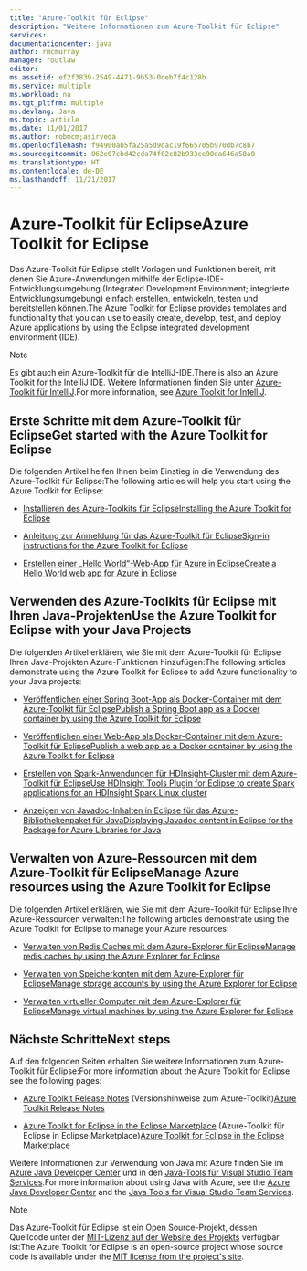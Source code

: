 ```yaml
---
title: "Azure-Toolkit für Eclipse"
description: "Weitere Informationen zum Azure-Toolkit für Eclipse"
services: 
documentationcenter: java
author: rmcmurray
manager: routlaw
editor: 
ms.assetid: ef2f3839-2549-4471-9b53-0deb7f4c128b
ms.service: multiple
ms.workload: na
ms.tgt_pltfrm: multiple
ms.devlang: Java
ms.topic: article
ms.date: 11/01/2017
ms.author: robmcm;asirveda
ms.openlocfilehash: f94900ab5fa25a5d9dac19f665705b970db7c8b7
ms.sourcegitcommit: 062e07cbd42cda74f02c82b933ce90da646a50a0
ms.translationtype: HT
ms.contentlocale: de-DE
ms.lasthandoff: 11/21/2017
---
```

# <a name="azure-toolkit-for-eclipse"></a><span data-ttu-id="5aa05-103">Azure-Toolkit für Eclipse</span><span class="sxs-lookup"><span data-stu-id="5aa05-103">Azure Toolkit for Eclipse</span></span>
<span data-ttu-id="5aa05-104">Das Azure-Toolkit für Eclipse stellt Vorlagen und Funktionen bereit, mit denen Sie Azure-Anwendungen mithilfe der Eclipse-IDE-Entwicklungsumgebung (Integrated Development Environment; integrierte Entwicklungsumgebung) einfach erstellen, entwickeln, testen und bereitstellen können.</span><span class="sxs-lookup"><span data-stu-id="5aa05-104">The Azure Toolkit for Eclipse provides templates and functionality that you can use to easily create, develop, test, and deploy Azure applications by using the Eclipse integrated development environment (IDE).</span></span>

> [!NOTE]
> 
> <span data-ttu-id="5aa05-105">Es gibt auch ein Azure-Toolkit für die IntelliJ-IDE.</span><span class="sxs-lookup"><span data-stu-id="5aa05-105">There is also an Azure Toolkit for the IntelliJ IDE.</span></span> <span data-ttu-id="5aa05-106">Weitere Informationen finden Sie unter [Azure-Toolkit für IntelliJ](../intellij/azure-toolkit-for-intellij.md).</span><span class="sxs-lookup"><span data-stu-id="5aa05-106">For more information, see [Azure Toolkit for IntelliJ](../intellij/azure-toolkit-for-intellij.md).</span></span>
> 

## <a name="get-started-with-the-azure-toolkit-for-eclipse"></a><span data-ttu-id="5aa05-107">Erste Schritte mit dem Azure-Toolkit für Eclipse</span><span class="sxs-lookup"><span data-stu-id="5aa05-107">Get started with the Azure Toolkit for Eclipse</span></span>
<span data-ttu-id="5aa05-108">Die folgenden Artikel helfen Ihnen beim Einstieg in die Verwendung des Azure-Toolkit für Eclipse:</span><span class="sxs-lookup"><span data-stu-id="5aa05-108">The following articles will help you start using the Azure Toolkit for Eclipse:</span></span>

* [<span data-ttu-id="5aa05-109">Installieren des Azure-Toolkits für Eclipse</span><span class="sxs-lookup"><span data-stu-id="5aa05-109">Installing the Azure Toolkit for Eclipse</span></span>](azure-toolkit-for-eclipse-installation.md)

* [<span data-ttu-id="5aa05-110">Anleitung zur Anmeldung für das Azure-Toolkit für Eclipse</span><span class="sxs-lookup"><span data-stu-id="5aa05-110">Sign-in instructions for the Azure Toolkit for Eclipse</span></span>](azure-toolkit-for-eclipse-sign-in-instructions.md)

* [<span data-ttu-id="5aa05-111">Erstellen einer „Hello World“-Web-App für Azure in Eclipse</span><span class="sxs-lookup"><span data-stu-id="5aa05-111">Create a Hello World web app for Azure in Eclipse</span></span>](/azure/app-service-web/app-service-web-eclipse-create-hello-world-web-app)

## <a name="use-the-azure-toolkit-for-eclipse-with-your-java-projects"></a><span data-ttu-id="5aa05-112">Verwenden des Azure-Toolkits für Eclipse mit Ihren Java-Projekten</span><span class="sxs-lookup"><span data-stu-id="5aa05-112">Use the Azure Toolkit for Eclipse with your Java Projects</span></span>
<span data-ttu-id="5aa05-113">Die folgenden Artikel erklären, wie Sie mit dem Azure-Toolkit für Eclipse Ihren Java-Projekten Azure-Funktionen hinzufügen:</span><span class="sxs-lookup"><span data-stu-id="5aa05-113">The following articles demonstrate using the Azure Toolkit for Eclipse to add Azure functionality to your Java projects:</span></span>

* [<span data-ttu-id="5aa05-114">Veröffentlichen einer Spring Boot-App als Docker-Container mit dem Azure-Toolkit für Eclipse</span><span class="sxs-lookup"><span data-stu-id="5aa05-114">Publish a Spring Boot app as a Docker container by using the Azure Toolkit for Eclipse</span></span>](azure-toolkit-for-eclipse-publish-spring-boot-docker-app.md)

* [<span data-ttu-id="5aa05-115">Veröffentlichen einer Web-App als Docker-Container mit dem Azure-Toolkit für Eclipse</span><span class="sxs-lookup"><span data-stu-id="5aa05-115">Publish a web app as a Docker container by using the Azure Toolkit for Eclipse</span></span>](azure-toolkit-for-eclipse-publish-as-docker-container.md)

* [<span data-ttu-id="5aa05-116">Erstellen von Spark-Anwendungen für HDInsight-Cluster mit dem Azure-Toolkit für Eclipse</span><span class="sxs-lookup"><span data-stu-id="5aa05-116">Use HDInsight Tools Plugin for Eclipse to create Spark applications for an HDInsight Spark Linux cluster</span></span>](/azure/hdinsight/hdinsight-apache-spark-eclipse-tool-plugin)

* [<span data-ttu-id="5aa05-117">Anzeigen von Javadoc-Inhalten in Eclipse für das Azure-Bibliothekenpaket für Java</span><span class="sxs-lookup"><span data-stu-id="5aa05-117">Displaying Javadoc content in Eclipse for the Package for Azure Libraries for Java</span></span>](azure-toolkit-for-eclipse-displaying-javadoc-content-for-azure-libraries.md)

## <a name="manage-azure-resources-using-the-azure-toolkit-for-eclipse"></a><span data-ttu-id="5aa05-118">Verwalten von Azure-Ressourcen mit dem Azure-Toolkit für Eclipse</span><span class="sxs-lookup"><span data-stu-id="5aa05-118">Manage Azure resources using the Azure Toolkit for Eclipse</span></span>
<span data-ttu-id="5aa05-119">Die folgenden Artikel erklären, wie Sie mit dem Azure-Toolkit für Eclipse Ihre Azure-Ressourcen verwalten:</span><span class="sxs-lookup"><span data-stu-id="5aa05-119">The following articles demonstrate using the Azure Toolkit for Eclipse to manage your Azure resources:</span></span>

* [<span data-ttu-id="5aa05-120">Verwalten von Redis Caches mit dem Azure-Explorer für Eclipse</span><span class="sxs-lookup"><span data-stu-id="5aa05-120">Manage redis caches by using the Azure Explorer for Eclipse</span></span>](azure-toolkit-for-eclipse-managing-redis-caches-using-azure-explorer.md)

* [<span data-ttu-id="5aa05-121">Verwalten von Speicherkonten mit dem Azure-Explorer für Eclipse</span><span class="sxs-lookup"><span data-stu-id="5aa05-121">Manage storage accounts by using the Azure Explorer for Eclipse</span></span>](azure-toolkit-for-eclipse-managing-storage-accounts-using-azure-explorer.md)

* [<span data-ttu-id="5aa05-122">Verwalten virtueller Computer mit dem Azure-Explorer für Eclipse</span><span class="sxs-lookup"><span data-stu-id="5aa05-122">Manage virtual machines by using the Azure Explorer for Eclipse</span></span>](azure-toolkit-for-eclipse-managing-virtual-machines-using-azure-explorer.md)

## <a name="next-steps"></a><span data-ttu-id="5aa05-123">Nächste Schritte</span><span class="sxs-lookup"><span data-stu-id="5aa05-123">Next steps</span></span>

<span data-ttu-id="5aa05-124">Auf den folgenden Seiten erhalten Sie weitere Informationen zum Azure-Toolkit für Eclipse:</span><span class="sxs-lookup"><span data-stu-id="5aa05-124">For more information about the Azure Toolkit for Eclipse, see the following pages:</span></span>

* <span data-ttu-id="5aa05-125">[Azure Toolkit Release Notes](https://github.com/Microsoft/azure-tools-for-java/releases) (Versionshinweise zum Azure-Toolkit)</span><span class="sxs-lookup"><span data-stu-id="5aa05-125">[Azure Toolkit Release Notes](https://github.com/Microsoft/azure-tools-for-java/releases)</span></span>

* <span data-ttu-id="5aa05-126">[Azure Toolkit for Eclipse in the Eclipse Marketplace](http://marketplace.eclipse.org/content/azure-toolkit-eclipse) (Azure-Toolkit für Eclipse in Eclipse Marketplace)</span><span class="sxs-lookup"><span data-stu-id="5aa05-126">[Azure Toolkit for Eclipse in the Eclipse Marketplace](http://marketplace.eclipse.org/content/azure-toolkit-eclipse)</span></span>

<span data-ttu-id="5aa05-127">Weitere Informationen zur Verwendung von Java mit Azure finden Sie im [Azure Java Developer Center](https://azure.microsoft.com/develop/java/) und in den [Java-Tools für Visual Studio Team Services](https://java.visualstudio.com/).</span><span class="sxs-lookup"><span data-stu-id="5aa05-127">For more information about using Java with Azure, see the [Azure Java Developer Center](https://azure.microsoft.com/develop/java/) and the [Java Tools for Visual Studio Team Services](https://java.visualstudio.com/).</span></span>

<!-- [!INCLUDE [azure-toolkit-for-eclipse-additional-resources](../includes/azure-toolkit-for-eclipse-additional-resources.md)] -->

> [!NOTE]
> 
> <span data-ttu-id="5aa05-128">Das Azure-Toolkit für Eclipse ist ein Open Source-Projekt, dessen Quellcode unter der [MIT-Lizenz auf der Website des Projekts](https://github.com/microsoft/azure-tools-for-java) verfügbar ist:</span><span class="sxs-lookup"><span data-stu-id="5aa05-128">The Azure Toolkit for Eclipse is an open-source project whose source code is available under the [MIT license from the project's site](https://github.com/microsoft/azure-tools-for-java).</span></span>
> 

<!-- URL List -->

[Azure Java Developer Center]: https://docs.microsoft.com/java/azure
[Java Tools for Visual Studio Team Services]: https://java.visualstudio.com/

<!-- Temporarily Deprecated URLs -->

<!-- [Deploying large deployments](azure-toolkit-for-eclipse-deploying-large-deployments.md) -->
<!-- [How to Maintain Session Data with Session Affinity]: http://go.microsoft.com/fwlink/?LinkID=699539 -->
<!-- [How to Use Co-located Caching]: http://go.microsoft.com/fwlink/?LinkID=699542 -->
<!-- [How to Use Dedicated Caching]: http://go.microsoft.com/fwlink/?LinkID=699543 -->
<!-- [How to Use JMS with AMQP 1.0 in Azure with Eclipse]: http://go.microsoft.com/fwlink/?LinkID=699544 -->
<!-- [How to Use SSL Offloading]: http://go.microsoft.com/fwlink/?LinkID=699545 -->
<!-- [SSL Offloading]: http://go.microsoft.com/fwlink/?LinkID=699549 -->
<!-- [Using the Azure Service Runtime Library in JSP]: http://go.microsoft.com/fwlink/?LinkID=699551 -->
<!-- [How to Authenticate Web Users with Azure Access Control Service Using Eclipse]: /azure/active-directory/active-directory-java-authenticate-users-access-control-eclipse.md -->
<!-- [Debug a Java Web App on Azure in Eclipse]: /azure/app-service-web/app-service-web-debug-java-web-app-in-eclipse.md -->
<!-- [Debugging Azure Applications in Eclipse]: azure-toolkit-for-eclipse-debugging-azure-applications.md -->

<!-- Legacy MSDN URL = https://msdn.microsoft.com/library/azure/hh694271.aspx -->
